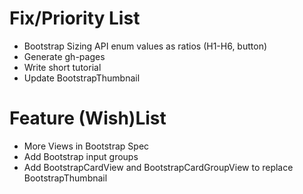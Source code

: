 Fix/Priority List
=============

* Bootstrap Sizing API enum values as ratios (H1-H6, button)
* Generate gh-pages
* Write short tutorial
* Update BootstrapThumbnail

Feature (Wish)List
=============
* More Views in Bootstrap Spec
* Add Bootstrap input groups
* Add BootstrapCardView and BootstrapCardGroupView to replace BootstrapThumbnail
